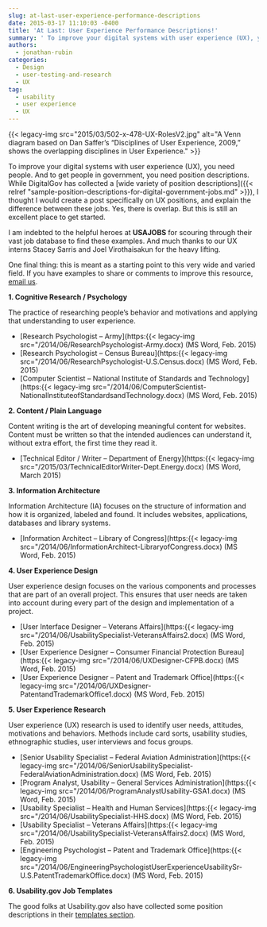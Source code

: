 ```yaml
---
slug: at-last-user-experience-performance-descriptions
date: 2015-03-17 11:10:03 -0400
title: 'At Last: User Experience Performance Descriptions!'
summary: ' To improve your digital systems with user experience (UX), you need people. And to get people in government, you need position descriptions. While DigitalGov has collected a wide variety of position descriptions,'
authors:
  - jonathan-rubin
categories:
  - Design
  - user-testing-and-research
  - UX
tag:
  - usability
  - user experience
  - UX
---
```


{{< legacy-img src="2015/03/502-x-478-UX-RolesV2.jpg" alt="A Venn diagram based on Dan Saffer’s “Disciplines of User Experience, 2009,” shows the overlapping disciplines in User Experience." >}}

To improve your digital systems with user experience (UX), you need people. And to get people in government, you need position descriptions. While DigitalGov has collected a [wide variety of position descriptions]({{< relref "sample-position-descriptions-for-digital-government-jobs.md" >}}), I thought I would create a post specifically on UX positions, and explain the difference between these jobs. Yes, there is overlap. But this is still an excellent place to get started.

I am indebted to the helpful heroes at **USAJOBS** for scouring through their vast job database to find these examples. And much thanks to our UX interns Stacey Sarris and Joel Virothaisakun for the heavy lifting.

One final thing: this is meant as a starting point to this very wide and varied field. If you have examples to share or comments to improve this resource, [email us](mailto:govux@gsa.gov).

**1. Cognitive Research / Psychology**

The practice of researching people’s behavior and motivations and applying that understanding to user experience.

  * [Research Psychologist – Army](https:{{< legacy-img src="/2014/06/ResearchPsychologist-Army.docx) (MS Word, Feb. 2015)
  * [Research Psychologist – Census Bureau](https:{{< legacy-img src="/2014/06/ResearchPsychologist-U.S.Census.docx) (MS Word, Feb. 2015)
  * [Computer Scientist – National Institute of Standards and Technology](https:{{< legacy-img src="/2014/06/ComputerScientist-NationalInstituteofStandardsandTechnology.docx) (MS Word, Feb. 2015)

**2. Content / Plain Language**

Content writing is the art of developing meaningful content for websites. Content must be written so that the intended audiences can understand it, without extra effort, the first time they read it.

  * [Technical Editor / Writer &#8211; Department of Energy](https:{{< legacy-img src="/2015/03/TechnicalEditorWriter-Dept.Energy.docx) (MS Word, March 2015)

**3. Information Architecture**

Information Architecture (IA) focuses on the structure of information and how it is organized, labeled and found. It includes websites, applications, databases and library systems.

  * [Information Architect – Library of Congress](https:{{< legacy-img src="/2014/06/InformationArchitect-LibraryofCongress.docx) (MS Word, Feb. 2015)

**4. User Experience Design**

User experience design focuses on the various components and processes that are part of an overall project. This ensures that user needs are taken into account during every part of the design and implementation of a project.

  * [User Interface Designer – Veterans Affairs](https:{{< legacy-img src="/2014/06/UsabilitySpecialist-VeteransAffairs2.docx) (MS Word, Feb. 2015)
  * [User Experience Designer – Consumer Financial Protection Bureau](https:{{< legacy-img src="/2014/06/UXDesigner-CFPB.docx) (MS Word, Feb. 2015)
  * [User Experience Designer – Patent and Trademark Office](https:{{< legacy-img src="/2014/06/UXDesigner-PatentandTrademarkOffice1.docx) (MS Word, Feb. 2015)

**5. User Experience Research**

User experience (UX) research is used to identify user needs, attitudes, motivations and behaviors. Methods include card sorts, usability studies, ethnographic studies, user interviews and focus groups.

  * [Senior Usability Specialist – Federal Aviation Administration](https:{{< legacy-img src="/2014/06/SeniorUsabilitySpecialist-FederalAviationAdministration.docx) (MS Word, Feb. 2015)
  * [Program Analyst, Usability – General Services Administration](https:{{< legacy-img src="/2014/06/ProgramAnalystUsability-GSA1.docx) (MS Word, Feb. 2015)
  * [Usability Specialist – Health and Human Services](https:{{< legacy-img src="/2014/06/UsabilitySpecialist-HHS.docx) (MS Word, Feb. 2015)
  * [Usability Specialist – Veterans Affairs](https:{{< legacy-img src="/2014/06/UsabilitySpecialist-VeteransAffairs2.docx) (MS Word, Feb. 2015)
  * [Engineering Psychologist – Patent and Trademark Office](https:{{< legacy-img src="/2014/06/EngineeringPsychologistUserExperienceUsabilitySr-U.S.PatentTrademarkOffice.docx) (MS Word, Feb. 2015)

**6. Usability.gov Job Templates**

The good folks at Usability.gov also have collected some position descriptions in their [templates section](http://www.usability.gov/how-to-and-tools/resources/templates.html).